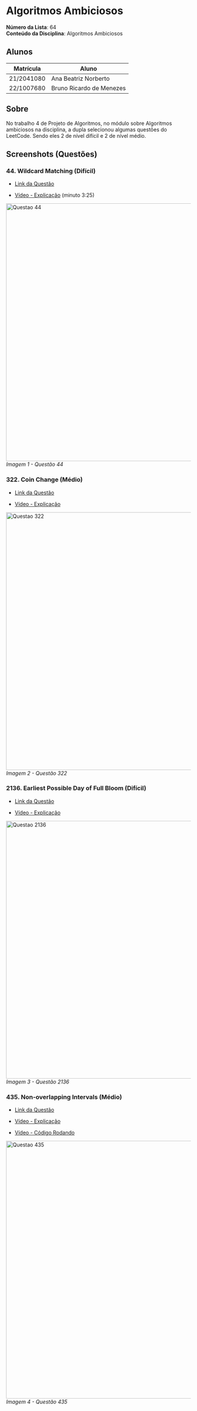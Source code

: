 # Algoritmos Ambiciosos

**Número da Lista**: 64<br>
**Conteúdo da Disciplina**: Algoritmos Ambiciosos<br>

## Alunos
|Matrícula | Aluno |
| -- | -- |
| 21/2041080  |  Ana Beatriz Norberto |
| 22/1007680  |  Bruno Ricardo de Menezes |

## Sobre 

No trabalho 4 de Projeto de Algoritmos, no módulo sobre Algoritmos ambiciosos na disciplina, a dupla selecionou algumas questões do LeetCode. Sendo eles 2 de nível difícil e 2 de nível médio.

## Screenshots (Questões)

### 44. Wildcard Matching (Difícil)

- [Link da Questão](https://leetcode.com/problems/wildcard-matching)

- [Vídeo - Explicação](https://youtu.be/QFucnq927Qs) (minuto 3:25)

<div align="left">
  <img src="https://github.com/user-attachments/assets/deba0683-c378-4786-ad60-8536d3ac15c2" width="700" alt="Questao 44">
  <br>
    <em>Imagem 1 - Questão 44</em>

</div>


### 322. Coin Change (Médio)

- [Link da Questão](https://leetcode.com/problems/coin-change)

- [Vídeo - Explicação](https://youtu.be/QFucnq927Qs)

<div align="left">
  <img src="https://github.com/user-attachments/assets/6e24c8c1-67d9-4c45-b200-eefad5415365" width="700" alt="Questao 322">
  <br>
    <em>Imagem 2 - Questão 322</em>

</div> 


### 2136. Earliest Possible Day of Full Bloom (Difícil)

- [Link da Questão](https://leetcode.com/problems/earliest-possible-day-of-full-bloom/)

- [Vídeo - Explicação](https://youtu.be/0rMd3zA1PjI)

<div align="left">
  <img src="https://github.com/user-attachments/assets/eda350b6-b3df-429a-905c-b26c470ac13b" width="700" alt="Questao 2136">
  <br>
    <em>Imagem 3 - Questão 2136</em>

</div> 

### 435. Non-overlapping Intervals (Médio)

- [Link da Questão](https://leetcode.com/problems/non-overlapping-intervals/description/)

- [Vídeo - Explicação](https://youtu.be/lm2QBaZ3DzM)
- [Vídeo - Código Rodando](https://youtu.be/DUXHK0U24SI)

<div align="left">
  <img src="https://github.com/user-attachments/assets/e090ed0e-a624-4cfa-bc01-a5410820b6c5" width="700" alt="Questao 435">
  <br>
    <em>Imagem 4 - Questão 435</em>

</div> 



